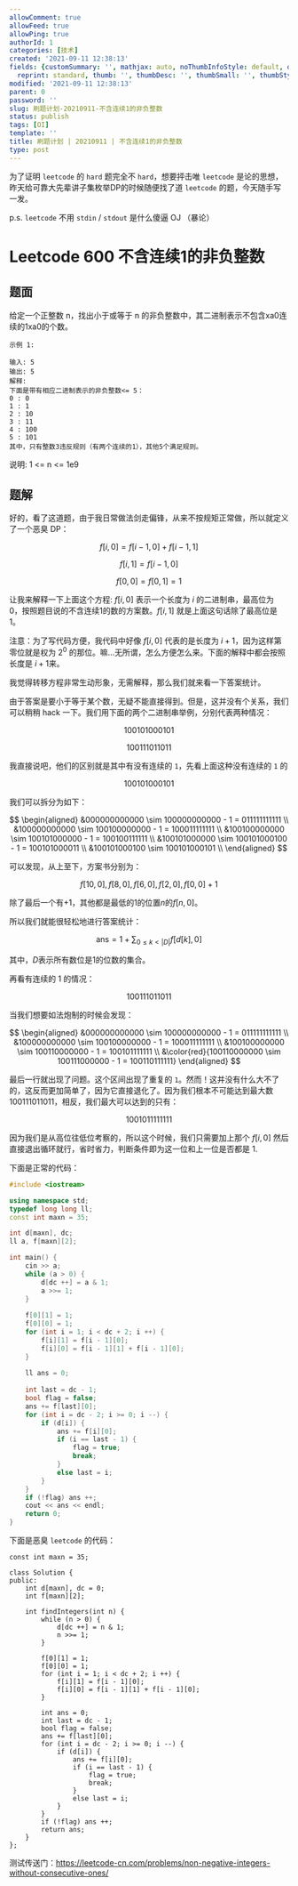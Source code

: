 ```yaml
---
allowComment: true
allowFeed: true
allowPing: true
authorId: 1
categories: [技术]
created: '2021-09-11 12:38:13'
fields: {customSummary: '', mathjax: auto, noThumbInfoStyle: default, outdatedNotice: 'no',
  reprint: standard, thumb: '', thumbDesc: '', thumbSmall: '', thumbStyle: default}
modified: '2021-09-11 12:38:13'
parent: 0
password: ''
slug: 刷题计划-20210911-不含连续1的非负整数
status: publish
tags: [OI]
template: ''
title: 刷题计划 | 20210911 | 不含连续1的非负整数
type: post
---
```

为了证明 `leetcode` 的 `hard` 题完全不 `hard`，想要抨击唯 `leetcode` 是论的思想，昨天给可靠大先辈讲子集枚举DP的时候随便找了道 `leetcode` 的题，今天随手写一发。

p.s. `leetcode` 不用 `stdin` / `stdout` 是什么傻逼 OJ （暴论）

# Leetcode 600 不含连续1的非负整数

## 题面

给定一个正整数 n，找出小于或等于 n 的非负整数中，其二进制表示不包含xa0连续的1xa0的个数。

```
示例 1:

输入: 5
输出: 5
解释: 
下面是带有相应二进制表示的非负整数<= 5：
0 : 0
1 : 1
2 : 10
3 : 11
4 : 100
5 : 101
其中，只有整数3违反规则（有两个连续的1），其他5个满足规则。
```

说明: 1 <= n <= 1e9

## 题解

好的，看了这道题，由于我日常做法剑走偏锋，从来不按规矩正常做，所以就定义了一个恶臭 DP：

$$
	f[i, 0] = f[i - 1, 0] + f[i - 1, 1]
$$

$$
	f[i, 1] = f[i - 1, 0]
$$

$$
	f[0, 0] = f[0, 1] = 1
$$

让我来解释一下上面这个方程: $f[i, 0]$ 表示一个长度为 $i$ 的二进制串，最高位为 $0$，按照题目说的不含连续1的数的方案数。$f[i, 1]$ 就是上面这句话除了最高位是 $1$。

注意：为了写代码方便，我代码中好像 $f[i, 0]$ 代表的是长度为 $i + 1$，因为这样第零位就是权为 $2^0$ 的那位。嘛...无所谓，怎么方便怎么来。下面的解释中都会按照长度是 $i + 1$来。

我觉得转移方程非常生动形象，无需解释，那么我们就来看一下答案统计。

由于答案是要小于等于某个数，无疑不能直接得到。但是，这并没有个关系，我们可以稍稍 hack 一下。我们用下面的两个二进制串举例，分别代表两种情况：

$$
	100101000101
$$

$$
	100111011011
$$

我直接说吧，他们的区别就是其中有没有连续的 `1`，先看上面这种没有连续的 `1` 的

$$
	100101000101
$$

我们可以拆分为如下：

$$
	\begin{aligned}
		&000000000000 \sim 100000000000 - 1 = 011111111111 \\ 
		&100000000000 \sim 100100000000 - 1 = 100011111111 \\
		&100100000000 \sim 100101000000 - 1 = 100100111111 \\
		&100101000000 \sim 100101000100 - 1 = 100101000011 \\ 
		&100101000100 \sim 100101000101 \\
	\end{aligned}
$$

可以发现，从上至下，方案书分别为：

$$
	f[10, 0], f[8, 0], f[6, 0], f[2, 0], f[0, 0] + 1
$$

除了最后一个有$+1$，其他都是最低的1的位置$n$的$f[n, 0]$。

所以我们就能很轻松地进行答案统计：

$$
	\text {ans} = 1 + \sum _ {0 \leq k < |D|} f[d[k], 0]
$$

其中，$D$表示所有数位是1的位数的集合。

再看有连续的 1 的情况：

$$
	100111011011
$$

当我们想要如法炮制的时候会发现：

$$
	\begin{aligned}
		&000000000000 \sim 100000000000 - 1 = 011111111111 \\ 
		&100000000000 \sim 100100000000 - 1 = 100011111111 \\
		&100100000000 \sim 100110000000 - 1 = 100101111111 \\
		&\color{red}{100110000000 \sim 100111000000 - 1 = 100110111111}
	\end{aligned}
$$

最后一行就出现了问题。这个区间出现了重复的 `1`。然而！这并没有什么大不了的，这反而更加简单了，因为它直接退化了。因为我们根本不可能达到最大数 $100111011011$，相反，我们最大可以达到的只有：

$$
	1001011111111
$$

因为我们是从高位往低位考察的，所以这个时候，我们只需要加上那个 $f[i, 0]$ 然后直接退出循环就行，省时省力，判断条件即为这一位和上一位是否都是 1.

下面是正常的代码：

```C++
#include <iostream>

using namespace std;
typedef long long ll;
const int maxn = 35;

int d[maxn], dc;
ll a, f[maxn][2];

int main() {
	cin >> a;
	while (a > 0) {
		d[dc ++] = a & 1;
		a >>= 1;
	}
	
	f[0][1] = 1;
	f[0][0] = 1;
	for (int i = 1; i < dc + 2; i ++) {
		f[i][1] = f[i - 1][0];
		f[i][0] = f[i - 1][1] + f[i - 1][0];
	}
	
	ll ans = 0;
	
	int last = dc - 1;
	bool flag = false;
	ans += f[last][0];
	for (int i = dc - 2; i >= 0; i --) {
		if (d[i]) {
			ans += f[i][0];
			if (i == last - 1) {
				flag = true;
				break;
			}
			else last = i;
		}
	}
	if (!flag) ans ++;
	cout << ans << endl;
	return 0;
}
```

下面是恶臭 `leetcode` 的代码：

```C+
const int maxn = 35;

class Solution {
public:
    int d[maxn], dc = 0;
    int f[maxn][2];

    int findIntegers(int n) {
        while (n > 0) {
            d[dc ++] = n & 1;
            n >>= 1;
        }
        
        f[0][1] = 1;
        f[0][0] = 1;
        for (int i = 1; i < dc + 2; i ++) {
            f[i][1] = f[i - 1][0];
            f[i][0] = f[i - 1][1] + f[i - 1][0];
        }
        
        int ans = 0;
        int last = dc - 1;
        bool flag = false;
        ans += f[last][0];
        for (int i = dc - 2; i >= 0; i --) {
            if (d[i]) {
                ans += f[i][0];
                if (i == last - 1) {
                    flag = true;
                    break;
                }
                else last = i;
            }
        }
        if (!flag) ans ++;
        return ans;
    }
};
```

测试传送门：https://leetcode-cn.com/problems/non-negative-integers-without-consecutive-ones/
